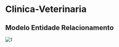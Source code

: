 # Clinica-Veterinaria

## Modelo Entidade Relacionamento
![1](https://user-images.githubusercontent.com/46231350/110474074-00c53d80-80be-11eb-8f1d-2fc6c1e7e06f.png)

